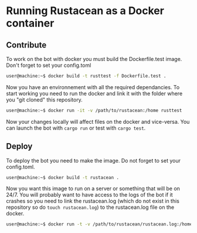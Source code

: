 # Running Rustacean as a Docker container


## Contribute

To work on the bot with docker you must build the Dockerfile.test image. Don't forget to set your config.toml

```sh
user@machine:~$ docker build -t rusttest -f Dockerfile.test .
```

Now you have an environnement with all the required dependancies. To start working you need to run the docker and link it with the folder where you "git cloned" this repository.

```sh
user@machine:~$ docker run -it -v /path/to/rustacean:/home rusttest
```

Now your changes locally will affect files on the docker and vice-versa. You can launch the bot with `cargo run` or test with `cargo test`. 

## Deploy

To deploy the bot you need to make the image. Do not forget to set your config.toml.
```sh
user@machine:~$ docker build -t rustacean .
```

Now you want this image to run on a server or something that will be on 24/7. You will probably want to have access to the logs of the bot if it crashes so you need to link the rustacean.log (which do not exist in this repository so do `touch rustacean.log`) to the rustacean.log file on the docker.
```sh
user@machine:~$ docker run -t -v /path/to/rustacean/rustacean.log:/home/rustacean.log rustacean
```